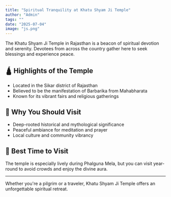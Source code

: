 ```yaml
---
title: "Spiritual Tranquility at Khatu Shyam Ji Temple"
author: "Admin"
tags: ""
date: "2025-07-04"
image: "js.png"
---
```



The Khatu Shyam Ji Temple in Rajasthan is a beacon of spiritual devotion and serenity. Devotees from across the country gather here to seek blessings and experience peace.

## 🛕 Highlights of the Temple

- Located in the Sikar district of Rajasthan
- Believed to be the manifestation of Barbarika from Mahabharata
- Known for its vibrant fairs and religious gatherings

## 📿 Why You Should Visit

- Deep-rooted historical and mythological significance  
- Peaceful ambiance for meditation and prayer  
- Local culture and community vibrancy

## 🌄 Best Time to Visit

The temple is especially lively during Phalguna Mela, but you can visit year-round to avoid crowds and enjoy the divine aura.

---

Whether you're a pilgrim or a traveler, Khatu Shyam Ji Temple offers an unforgettable spiritual retreat.

